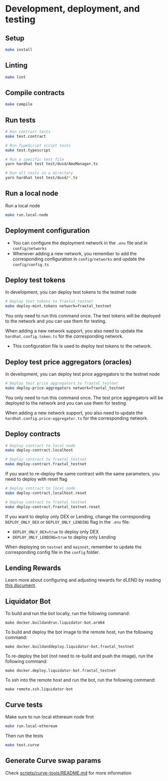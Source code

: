 # Development, deployment, and testing

## Setup

```bash
make install
```

## Linting

```bash
make lint
```

## Compile contracts

```bash
make compile
```

## Run tests

```bash
# Run contract tests
make test.contract

# Run TypeScript script tests
make test.typescript

# Run a specific test file
yarn hardhat test test/dusd/AmoManager.ts

# Run all tests in a directory
yarn hardhat test test/dusd/*.ts
```

## Run a local node

Run a local node

```bash
make run.local-node
```

## Deployment configuration

- You can configure the deployment network in the `.env` file and in `config/networks`
- Whenever adding a new network, you remember to add the corresponding configuration in `config/networks` and update the `config/config.ts`

## Deploy test tokens

In development, you can deploy test tokens to the testnet node

```bash
# Deploy test tokens to fraxtal_testnet
make deploy-mint.tokens network=fraxtal_testnet
```

You only need to run this command once. The test tokens will be deployed to the network and you can use them for testing.

When adding a new network support, you also need to update the `hardhat.config.token.ts` for the corresponding network.

- This configuration file is used to deploy test tokens to the network.

## Deploy test price aggregators (oracles)

In development, you can deploy test price aggregators to the testnet node

```bash
# Deploy test price aggregators to fraxtal_testnet
make deploy-price-aggregators network=fraxtal_testnet
```

You only need to run this command once. The test price aggregators will be deployed to the network and you can use them for testing.

When adding a new network support, you also need to update the `hardhat.config.price-aggregator.ts` for the corresponding network.

## Deploy contracts

```bash
# Deploy contract to local node
make deploy-contract.localhost

# Deploy contract to fraxtal_testnet
make deploy-contract.fraxtal_testnet
```

If you want to re-deploy the same contract with the same parameters, you need to deploy with reset flag

```bash
# Deploy contract to local node
make deploy-contract.localhost.reset

# Deploy contract to fraxtal_testnet
make deploy-contract.fraxtal_testnet.reset
```

If you want to deploy only DEX or Lending, change the corresponding `DEPLOY_ONLY_DEX` or `DEPLOY_ONLY_LENDING` flag in the `.env` file:

- `DEPLOY_ONLY_DEX=true` to deploy only DEX
- `DEPLOY_ONLY_LENDING=true` to deploy only Lending

When deploying on `testnet` and `mainnet`, remember to update the corresponding config file in the `config` folder.

## Lending Rewards

Learn more about configuring and adjusting rewards for dLEND by reading [this document](./scripts/lending/rewards/README.md).

## Liquidator Bot

To build and run the bot locally, run the following command:

```shell
make docker.buildandrun.liquidator-bot.arm64
```

To build and deploy the bot image to the remote host, run the following command:

```shell
make docker.buildanddeploy.liquidator-bot.fraxtal_testnet
```

To re-deploy the bot (not need to re-build and push the image), run the following command:

```shell
make docker.deploy.liquidator-bot.fraxtal_testnet
```

To ssh into the remote host and run the bot, run the following command:

```shell
make remote.ssh.liquidator-bot
```

## Curve tests

Make sure to run local ethereum node first

```bash
make run.local-ethereum
```

Then run the tests

```bash
make test.curve
```

## Generate Curve swap params

Check [scripts/curve-tools/README.md](scripts/curve-tools/README.md) for more information
